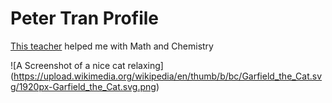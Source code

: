 # Peter Tran Profile
[This teacher](https://www.youtube.com/@TheOrganicChemistryTutor/playlists) helped me with Math and Chemistry 

![A Screenshot of a nice cat relaxing] (https://upload.wikimedia.org/wikipedia/en/thumb/b/bc/Garfield_the_Cat.svg/1920px-Garfield_the_Cat.svg.png)
